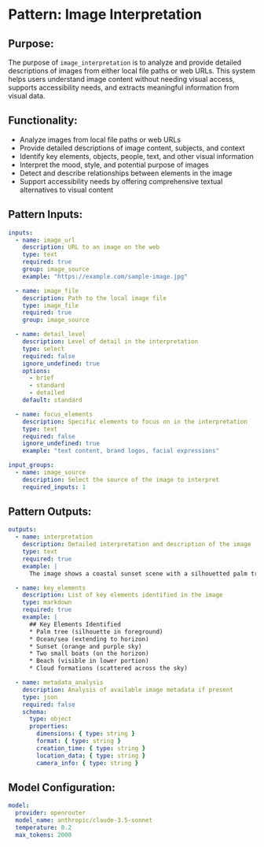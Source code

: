 # Pattern: Image Interpretation

## Purpose:

The purpose of `image_interpretation` is to analyze and provide detailed descriptions of images from either local file paths or web URLs. This system helps users understand image content without needing visual access, supports accessibility needs, and extracts meaningful information from visual data.

## Functionality:

* Analyze images from local file paths or web URLs
* Provide detailed descriptions of image content, subjects, and context
* Identify key elements, objects, people, text, and other visual information
* Interpret the mood, style, and potential purpose of images
* Detect and describe relationships between elements in the image
* Support accessibility needs by offering comprehensive textual alternatives to visual content

## Pattern Inputs:

```yaml
inputs:
  - name: image_url
    description: URL to an image on the web
    type: text
    required: true
    group: image_source
    example: "https://example.com/sample-image.jpg"

  - name: image_file
    description: Path to the local image file
    type: image_file
    required: true
    group: image_source

  - name: detail_level
    description: Level of detail in the interpretation
    type: select
    required: false
    ignore_undefined: true
    options:
      - brief
      - standard
      - detailed
    default: standard

  - name: focus_elements
    description: Specific elements to focus on in the interpretation
    type: text
    required: false
    ignore_undefined: true
    example: "text content, brand logos, facial expressions"

input_groups:
  - name: image_source
    description: Select the source of the image to interpret
    required_inputs: 1
```

## Pattern Outputs:

```yaml
outputs:
  - name: interpretation
    description: Detailed interpretation and description of the image
    type: text
    required: true
    example: |
      The image shows a coastal sunset scene with a silhouetted palm tree in the foreground. The sky displays vibrant orange and purple hues reflected in the calm ocean water. Two small boats can be seen on the horizon. The composition creates a peaceful, tropical atmosphere typical of vacation destinations.

  - name: key_elements
    description: List of key elements identified in the image
    type: markdown
    required: true
    example: |
      ## Key Elements Identified
      * Palm tree (silhouette in foreground)
      * Ocean/sea (extending to horizon)
      * Sunset (orange and purple sky)
      * Two small boats (on the horizon)
      * Beach (visible in lower portion)
      * Cloud formations (scattered across the sky)

  - name: metadata_analysis
    description: Analysis of available image metadata if present
    type: json
    required: false
    schema:
      type: object
      properties:
        dimensions: { type: string }
        format: { type: string }
        creation_time: { type: string }
        location_data: { type: string }
        camera_info: { type: string }
```

## Model Configuration:

```yaml
model:
  provider: openrouter
  model_name: anthropic/claude-3.5-sonnet
  temperature: 0.2
  max_tokens: 2000
```

